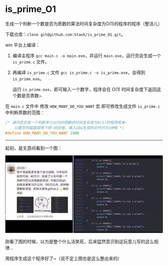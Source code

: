 # is_prime_O1
生成一个判断一个数是否为质数的算法时间复杂度为O(1)的程序的程序（整活儿）

下载仓库：`clone git@github.com:Staok/is_prime_O1.git`。

win 平台上编译：

1. 编译主程序 `gcc main.c -o main.exe`，并运行 `main.exe`，运行完会生成一个 `is_prime.c` 文件。

2. 再编译 `is_prime.c` 文件 `gcc is_prime.c -o is_prime.exe`，会得到 `is_prime.exe`。

   运行 `is_prime.exe`，即可输入一个数字，程序会在 O(1) 时间复杂度下返回这个数是否质数~

在 `main.c` 文件中 修改 `HOW_MANY_DO_YOU_WANT` 宏 即可修改生成文件 `is_prime.c` 中判断质数的范围：

```c
/* 请问您生成一个判断多少以内的质数的时间复杂度为O(1)的程序呢亲~
    只要您的磁盘容得下呢~经验值，填入10w生成的文件约为10MB */
#define HOW_MANY_DO_YOU_WANT 1000
```

------

起初，是无意间看到一个图：

![判断质数整活](assets/判断质数整活.jpg)

刚看了图的时候，以为是整个什么活笑死，后来猛然意识到这玩意儿写的这么规律...

用程序生成这个程序好了~（说不定上图也是这么整出来的）
